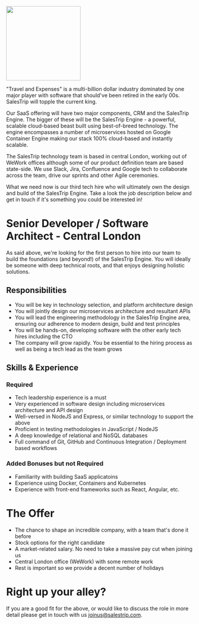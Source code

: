 <img src="https://i.imgur.com/ssIuhQW.jpg" width="200px">

"Travel and Expenses" is a multi-billion dollar industry dominated by one major player with software that should've been retired in the early 00s. SalesTrip will topple the current king.

Our SaaS offering will have two major components, CRM and the SalesTrip Engine. The bigger of these will be the SalesTrip Engine - a powerful, scalable cloud-based beast built using best-of-breed technology. The engine encompasses a number of microservices hosted on Google Container Engine making our stack 100% cloud-based and instantly scalable.

The SalesTrip technology team is based in central London, working out of WeWork offices although some of our product definition team are based state-side. We use Slack, Jira, Confluence and Google tech to collaborate across the team, drive our sprints and other Agile ceremonies.

What we need now is our third tech hire who will ultimately own the design and build of the SalesTrip Engine. Take a look the job description below and get in touch if it's something you could be interested in!

# Senior Developer / Software Architect - Central London
As said above, we're looking for the first person to hire into our team to build the foundations (and beyond!) of the SalesTrip Engine. You will ideally be someone with deep technical roots, and that enjoys designing holistic solutions.

## Responsibilities
- You will be key in technology selection, and platform architecture design
- You will jointly design our microservices architecture and resultant APIs
- You will lead the engineering methodology in the SalesTrip Engine area, ensuring our adherence to modern design, build and test principles
- You will be hands-on, developing software with the other early tech hires including the CTO
- The company will grow rapidly. You be essential to the hiring process as well as being a tech lead as the team grows
## Skills & Experience
### Required

- Tech leadership experience is a must
- Very experienced in software design including microservices architecture and API design
- Well-versed in NodeJS and Express, or similar technology to support the above
- Proficient in testing methodologies in JavaScript / NodeJS
- A deep knowledge of relational and NoSQL databases
- Full command of Git, GitHub and Continuous Integration / Deployment based workflows

### Added Bonuses but not Required
- Familiarity with building SaaS applicatoins
- Experience using Docker, Containers and Kubernetes
- Experience with front-end frameworks such as React, Angular, etc.

# The Offer
- The chance to shape an incredible company, with a team that's done it before
- Stock options for the right candidate
- A market-related salary. No need to take a massive pay cut when joining us
- Central London office (WeWork) with some remote work
- Rest is important so we provide a decent number of holidays

# Right up your alley?
If you are a good fit for the above, or would like to discuss the role in more detail please get in touch with us [joinus@salestrip.com](mailto:mganapathy@alacato.com).
